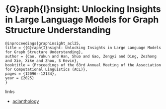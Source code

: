 # {G}raph{I}nsight: Unlocking Insights in Large Language Models for Graph Structure Understanding

```
@inproceedings{graphinsight_acl25,
title = {{G}raph{I}nsight: Unlocking Insights in Large Language Models for Graph Structure Understanding},
author = {Cao, Yukun and Han, Shuo and Gao, Zengyi and Ding, Zezhong and Xie, Xike and Zhou, S Kevin},
booktitle = {Proceedings of the 63rd Annual Meeting of the Association for Computational Linguistics (ACL)},
pages = {12096--12134},
year = {2025}
}
```

links
- [aclanthology](https://aclanthology.org/2025.acl-long.591/)
